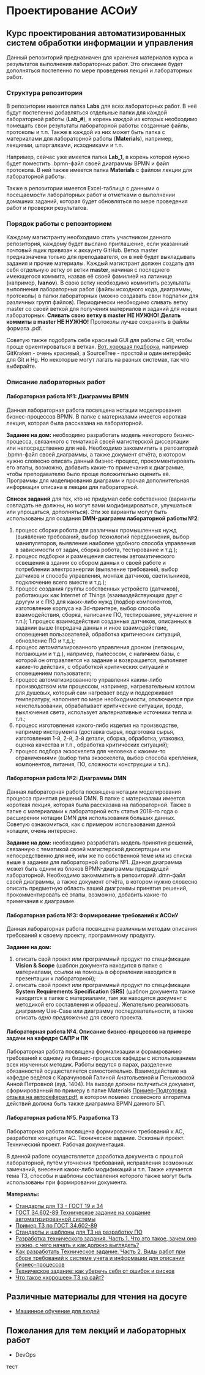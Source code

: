 ﻿# Проектирование АСОиУ
## Курс проектирования автоматизированных систем обработки информации и управления
Данный репозиторий предназначен для хранения материалов курса и результатов выполнения лабораторных работ. Это описание будет дополняться постепенно по мере проведения лекций и лабораторных работ.

### Структура репозитория
В репозитории имеется папка **Labs** для всех лабораторных работ. В неё будут постепенно добавляться отдельные папки для каждой лабораторной работы (**Lab_#**), в корень каждой из которых необходимо помещать свои результаты лабораторной работы: созданные файлы, протоколы и т.п. Также в каждой из них может быть папка с материалами для лабораторной работы (**Materials**), например, лекциями, шпаргалками, исходниками и т.п.

Например, сейчас уже имеется папка **Lab_1**, в корень которой нужно будет поместить .bpmn-файл своей диаграммы BPMN и файл протокола. В ней также имеется папка **Materials** с файлом лекции для лабораторной работы.

Также в репозитории имеется Excel-таблица с данными о посещаемости лабораторных работ и отметками о выполнении домашних заданий, которая будет обновляться по мере проведения работ и проверки результатов.

### Порядок работы с репозиторием
Каждому магистранту необходимо стать участником данного репозитория, каждому будет выслано приглашение, если указанный почтовый ящик привязан к аккаунту GitHub. Ветка master предназначена только для преподавателя, он в неё будет выкладывать задания и прочие материалы. Каждый магистрант должен создать для себя отдельную ветку от ветки **master**, начиная с последнего имеющегося коммита, назвав её своей фамилией на латинице (например, **Ivanov**). В свою ветку необходимо коммитить результаты выполнения лабораторных работ (файлы исходного кода, диаграммы, протоколы) в папки лабораторных (можно создавать свои подпапки для различных групп файлов). Периодически необходимо сливать ветку master со своей веткой для получения материалов и заданий для новых лабораторных. **Сливать свою ветку в master НЕ НУЖНО!** **Делать коммиты в master НЕ НУЖНО!** Протоколы лучше сохранять в файлы формата .pdf.

Советую также подобрать себе красивый GUI для работы с Git, чтобы проще ориентироваться в ветках. [Вот, хорошая подборка](https://git-scm.com/download/gui/windows), например GitKraken - очень красивый, а SourceTree - простой и один интерфейс для Git и Hg. Но некоторые могут лагать на разных системах, так что выбирайте.

### Описание лабораторных работ
#### Лабораторная работа №1: Диаграммы BPMN
Данная лабораторная работа посвящена нотации моделирования бизнес-процессов BPMN. В папке с материалами имеется короткая лекция, которая была рассказана на лабораторной.

**Задание на дом:** необходимо разработать модель некоторого бизнес-процесса, связанного с тематикой своей магистерской диссертации или непосредственно для неё. Необходимо закоммитить в репозиторий .bpmn-файл своей диаграммы, а также документ отчёта, в котором нужно словесно описать данный бизнес-процесс, прокомментировать его этапы, возможно, добавить какие-то примечания к диаграмме, чтобы преподавателю было проще положительно оценить её. Программы для моделирования диаграмм и прочая дополнительная информация описана в лекции для лабораторной.

**Список заданий** для тех, кто не придумал себе собственное (варианты совпадать не должны, но могут вами модифицироваться, улучшаться или упрощаться, дополняться). Эти же варианты могут быть использованы для создания **DMN-диаграмм лабораторной работы №2**:
1. процесс сборки робота для различных промышленных нужд (выявление требований, выбор технологий передвижения, выбор манипуляторов, выявление наиболее удобного способа управления в зависимости от задач, сборка робота, тестирование и т.д.);
1. процесс подборки и размещения системы автоматического освещения в здании со сбором данных о своей работе и потреблении электроэнергии (выявление требований, выбор датчиков и способа управления, монтаж датчиков, светильников, подключение всего вместе и т.д.);
1. процесс создания группы собственных устройств (датчиков), работающих как Internet of Things (взаимодействующих друг с другум и с ПК) для каких-либо нужд (подбор компонентов, изготовление корпуса на 3d-принтере, выбор способа взаимодействия, сборка, написание ПО, тестирование, улучшение и т.п.); 
1.процесс взаимодействия созданных датчиков, описанных в задании выше (передача данных и иное взаимодействие, оповещения пользователей, обработка критических ситуаций, обновление ПО и т.д.);
1. процесс автоматизированного управления дроном (летающим, ползающим и т.д.), например, пылесосом, с наличием базы, с которой он отправляется на задание и возвращается, выполняет какие-то действия, с обработкой критических ситуаций и оповещением пользователя;
1. процесс автоматизированного управления каким-либо производством или процессом, например, нагревательным котлом для душевых, который сам нагревает воду и поддерживает температуру, наполняет по мере необходимости, отключается при неиспользовании, обрабатывает критические ситуации, вроде, выключения света, использует альтернативные источники тепла и т.п.;
1. процесс изготовления какого-либо изделия на производстве, например инструмента (доставка сырья, подготовка сырья, изготовления 1-й, 2-й, 3-й детали, сборка, обработка, упаковка, оценка качества и т.п., обработка критических ситуаций);
1. процесс подбора экзоскелета для человека с какими-то ограничениями (выбор типа экзоскелета, выбор способа крепления, компонентов, питания, ПО, сложности конструкции и т.п.).

#### Лабораторная работа №2: Диаграммы DMN
Данная лабораторная работа посвящена нотации моделирования процесса принятия решений DMN. В папке с материалами имеется короткая лекция, которая была рассказана на лабораторной. Также в папке с материалами к лабораторной есть статья 2018-го года о расширении нотации DMN для использования больших данных. Советую ознакомиться, как с примером использования данной нотации, очень интересно.

**Задание на дом:** необходимо разработать модель принятия решений, связанную с тематикой своей магистерской диссертации или непосредственно для неё, или же по собственной теме или из списка выше в задании для лабораторной работы №1. Данная диаграмма может быть одним из блоков BPMN-диаграммы предыдущей лабораторной. Необходимо закоммитить в репозиторий .dmn-файл своей диаграммы, а также документ отчёта, в котором нужно словесно описать предметную область вашей диаграммы принятия решений, прокомментировать её этапы, возможно, добавить какие-то примечания к диаграмме.

#### Лабораторная работа №3: Формирование требований к АСОиУ
Данная лабораторная работа посвящена различным методам описания требований к своему проекту, программному продукту. 

**Задание на дом:**
1. описать свой проект или программный продукт по спецификации **Vision & Scope** (шаблон документа находится в папке с материалами, ссылки на помощь в оформлении находится в презентации к лабораторной);
1. описать свой проект или программный продукт по спецификации **System Requirements Specification (SRS)** (шаблон документа также находится в папке с материалами, там же находится документ с методикой его составления и образец).
Желательно реализовать диаграмму Use-Case или диаграмму последовательности, а также описать *одно предложение* для своего проекта.

#### Лабораторная работа №4. Описание бизнес-процессов на примере задачи на кафедре САПР и ПК
Лабораторная работа посвящена формализации и формированию требований к одному из бизнес-процессов кафедры с использованием всех изученных методик. Работы ведутся в парах, разделение обязанностей осуществляется самостоятельно. Взаимодействие на кафедре ведётся с Карачуновой Галиной Анатольевной и Пеньковской Анной Петровной (ауд. 1404). На выходе должен получиться документ, сформированный по примеру в папке Materials [Пример-Подготовка отзыва на автореферат.pdf](https://github.com/SashkaCosmonaut/design-of-aipacs-course/blob/master/Labs/Lab_4/Materials/Пример-Подготовка%20отзыва%20на%20автореферат.pdf), в котором помимо словесного алгоритма действий должна быть также диаграмма BPMN данного БП.

#### Лабораторная работа №5. Разработка ТЗ
Лабораторная работа посвящена формированию требований к АС, разработке концепции АС. Техническое задание. Эскизный проект. Технический проект. Рабочая документация.

В данной работе осуществляется доработка документа с прошлой лабораторной, путём уточнения требований, исправления возможных замечаний, внесения каких-либо модификаций и т.п. Также изучается тема ТЗ, способы и шаблоны составления которого также могут быть использованы при формировании документа.

**Материалы:**
* [Стандарты для ТЗ - ГОСТ 19 и 34](http://www.rugost.com/)
* [ГОСТ 34.602-89 Техническое задание на создание автоматизированной системы](http://www.rugost.com/index.php?option=com_content&view=article&id=96:gost-34602-89&catid=22:34)
* [Пример ТЗ по ГОСТ 34.602-89](http://mpei-avti-vt.com/a0611-spring/Template-%D0%93%D0%9E%D0%A1%D0%A2-34.pdf)
* [Стандарты и шаблоны для ТЗ на разработку ПО](https://habr.com/post/328822/)
* [Разработка технического задания. Часть 1. Что это такое, зачем оно нужно, с чего начать и как должно выглядеть?](https://infostart.ru/public/123632/)
* [Как разработать Техническое задание. Часть 2. Виды работ при сборе требований к системе учета и информации для описания бизнес-процессов](https://habr.com/post/147858/)
* [Техническое задание: как уберечь себя от ошибок и рисков](https://habr.com/post/139835/)
* [Что такое «хорошее» ТЗ на сайт?](https://habr.com/post/5556/)

## Различные материалы для чтения на досуге
* [Машинное обучение для людей](https://vas3k.ru/blog/machine_learning/)

## Пожелания для тем лекций и лабораторных работ
* DevOps

тест
